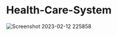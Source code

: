 # Health-Care-System


![Screenshot 2023-02-12 225858](https://user-images.githubusercontent.com/91287011/218326909-92989a01-e83d-48f4-9d5b-094b8856ef4b.png)
